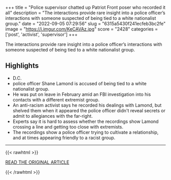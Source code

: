 +++
title = "Police supervisor chatted up Patriot Front poser who recorded it all"
description = "The interactions provide rare insight into a police officer’s interactions with someone suspected of being tied to a white nationalist group."
date = "2022-09-05 07:29:56"
slug = "6315a5430f241ecfeb3bc2fe"
image = "https://i.imgur.com/KeCAVAz.jpg"
score = "2428"
categories = ['post', 'activist', 'supervisor']
+++

The interactions provide rare insight into a police officer’s interactions with someone suspected of being tied to a white nationalist group.

## Highlights

- D.C.
- police officer Shane Lamond is accused of being tied to a white nationalist group.
- He was put on leave in February amid an FBI investigation into his contacts with a different extremist group.
- An anti-racism activist says he recorded his dealings with Lamond, but shelved them when it appeared the police officer didn't reveal secrets or admit to allegiances with the far-right.
- Experts say it is hard to assess whether the recordings show Lamond crossing a line and getting too close with extremists.
- The recordings show a police officer trying to cultivate a relationship, and at times appearing friendly to a racist group.

---

{{< rawhtml >}}
  <p class="article-category">
    <a target="_blank" href="https://www.washingtonpost.com/dc-md-va/2022/09/03/patriot-front-dc-police-conversations/">READ THE ORIGINAL ARTICLE</a>
  </p>
{{< /rawhtml >}}
